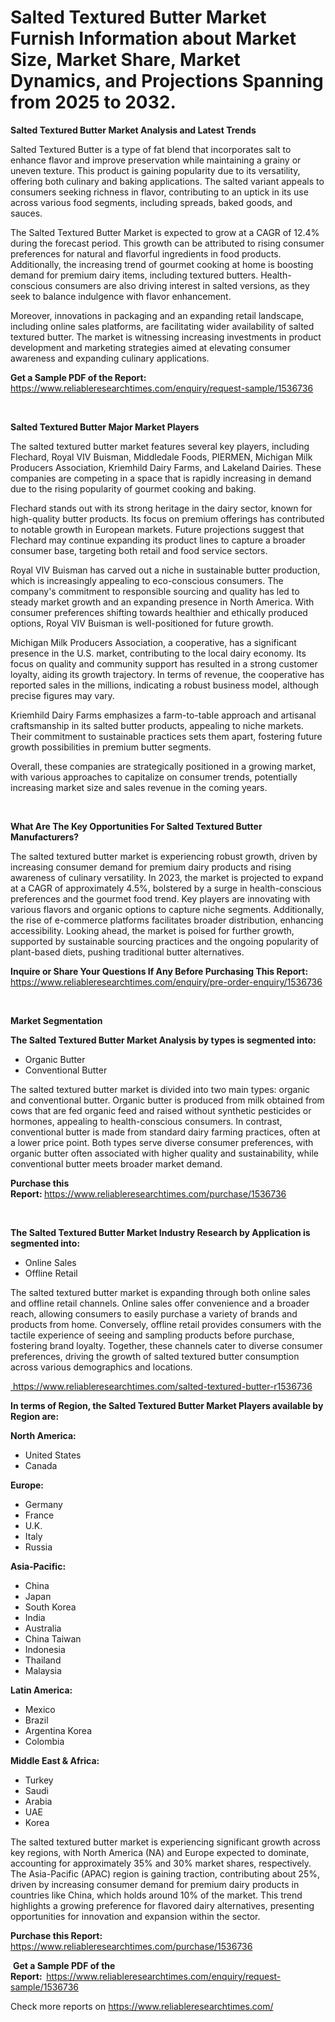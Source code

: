 <p><h1>Salted Textured Butter Market Furnish Information about Market Size, Market Share, Market Dynamics, and Projections Spanning from 2025 to 2032.</h1></p><p><strong>Salted Textured Butter Market Analysis and Latest Trends</strong></p>
<p><p>Salted Textured Butter is a type of fat blend that incorporates salt to enhance flavor and improve preservation while maintaining a grainy or uneven texture. This product is gaining popularity due to its versatility, offering both culinary and baking applications. The salted variant appeals to consumers seeking richness in flavor, contributing to an uptick in its use across various food segments, including spreads, baked goods, and sauces.</p><p>The Salted Textured Butter Market is expected to grow at a CAGR of 12.4% during the forecast period. This growth can be attributed to rising consumer preferences for natural and flavorful ingredients in food products. Additionally, the increasing trend of gourmet cooking at home is boosting demand for premium dairy items, including textured butters. Health-conscious consumers are also driving interest in salted versions, as they seek to balance indulgence with flavor enhancement. </p><p>Moreover, innovations in packaging and an expanding retail landscape, including online sales platforms, are facilitating wider availability of salted textured butter. The market is witnessing increasing investments in product development and marketing strategies aimed at elevating consumer awareness and expanding culinary applications.</p></p>
<p><strong>Get a Sample PDF of the Report:&nbsp;</strong> <a href="https://www.reliableresearchtimes.com/enquiry/request-sample/1536736?utm_campaign=2304&utm_medium=2&utm_source=Github&utm_content=ia&utm_term=15022025&utm_id=salted-textured-butter">https://www.reliableresearchtimes.com/enquiry/request-sample/1536736</a></p>
<p>&nbsp;</p>
<p><strong>Salted Textured Butter Major Market Players</strong></p>
<p><p>The salted textured butter market features several key players, including Flechard, Royal VIV Buisman, Middledale Foods, PIERMEN, Michigan Milk Producers Association, Kriemhild Dairy Farms, and Lakeland Dairies. These companies are competing in a space that is rapidly increasing in demand due to the rising popularity of gourmet cooking and baking.</p><p>Flechard stands out with its strong heritage in the dairy sector, known for high-quality butter products. Its focus on premium offerings has contributed to notable growth in European markets. Future projections suggest that Flechard may continue expanding its product lines to capture a broader consumer base, targeting both retail and food service sectors.</p><p>Royal VIV Buisman has carved out a niche in sustainable butter production, which is increasingly appealing to eco-conscious consumers. The company's commitment to responsible sourcing and quality has led to steady market growth and an expanding presence in North America. With consumer preferences shifting towards healthier and ethically produced options, Royal VIV Buisman is well-positioned for future growth.</p><p>Michigan Milk Producers Association, a cooperative, has a significant presence in the U.S. market, contributing to the local dairy economy. Its focus on quality and community support has resulted in a strong customer loyalty, aiding its growth trajectory. In terms of revenue, the cooperative has reported sales in the millions, indicating a robust business model, although precise figures may vary.</p><p>Kriemhild Dairy Farms emphasizes a farm-to-table approach and artisanal craftsmanship in its salted butter products, appealing to niche markets. Their commitment to sustainable practices sets them apart, fostering future growth possibilities in premium butter segments.</p><p>Overall, these companies are strategically positioned in a growing market, with various approaches to capitalize on consumer trends, potentially increasing market size and sales revenue in the coming years.</p></p>
<p>&nbsp;</p>
<p><strong>What Are The Key Opportunities For Salted Textured Butter Manufacturers?</strong></p>
<p><p>The salted textured butter market is experiencing robust growth, driven by increasing consumer demand for premium dairy products and rising awareness of culinary versatility. In 2023, the market is projected to expand at a CAGR of approximately 4.5%, bolstered by a surge in health-conscious preferences and the gourmet food trend. Key players are innovating with various flavors and organic options to capture niche segments. Additionally, the rise of e-commerce platforms facilitates broader distribution, enhancing accessibility. Looking ahead, the market is poised for further growth, supported by sustainable sourcing practices and the ongoing popularity of plant-based diets, pushing traditional butter alternatives.</p></p>
<p><strong>Inquire or Share Your Questions If Any Before Purchasing This Report:</strong> <a href="https://www.reliableresearchtimes.com/enquiry/pre-order-enquiry/1536736?utm_campaign=2304&utm_medium=2&utm_source=Github&utm_content=ia&utm_term=15022025&utm_id=salted-textured-butter">https://www.reliableresearchtimes.com/enquiry/pre-order-enquiry/1536736</a></p>
<p>&nbsp;</p>
<p><strong>Market Segmentation</strong></p>
<p><strong>The Salted Textured Butter Market Analysis by types is segmented into:</strong></p>
<p><ul><li>Organic Butter</li><li>Conventional Butter</li></ul></p>
<p><p>The salted textured butter market is divided into two main types: organic and conventional butter. Organic butter is produced from milk obtained from cows that are fed organic feed and raised without synthetic pesticides or hormones, appealing to health-conscious consumers. In contrast, conventional butter is made from standard dairy farming practices, often at a lower price point. Both types serve diverse consumer preferences, with organic butter often associated with higher quality and sustainability, while conventional butter meets broader market demand.</p></p>
<p><strong>Purchase this Report:&nbsp;</strong><a href="https://www.reliableresearchtimes.com/purchase/1536736?utm_campaign=2304&utm_medium=2&utm_source=Github&utm_content=ia&utm_term=15022025&utm_id=salted-textured-butter">https://www.reliableresearchtimes.com/purchase/1536736</a></p>
<p>&nbsp;</p>
<p><strong>The Salted Textured Butter Market Industry Research by Application is segmented into:</strong></p>
<p><ul><li>Online Sales</li><li>Offline Retail</li></ul></p>
<p><p>The salted textured butter market is expanding through both online sales and offline retail channels. Online sales offer convenience and a broader reach, allowing consumers to easily purchase a variety of brands and products from home. Conversely, offline retail provides consumers with the tactile experience of seeing and sampling products before purchase, fostering brand loyalty. Together, these channels cater to diverse consumer preferences, driving the growth of salted textured butter consumption across various demographics and locations.</p></p>
<p><a href="https://www.reliableresearchtimes.com/salted-textured-butter-r1536736?utm_campaign=2304&utm_medium=2&utm_source=Github&utm_content=ia&utm_term=15022025&utm_id=salted-textured-butter">&nbsp;https://www.reliableresearchtimes.com/salted-textured-butter-r1536736</a></p>
<p><strong>In terms of Region, the Salted Textured Butter Market Players available by Region are:</strong></p>
<p>
    <p> <strong> North America: </strong>
        <ul>
            <li>United States</li>
            <li>Canada</li>
        </ul>
        </p> 
    <p> <strong> Europe: </strong>
        <ul>
            <li>Germany</li>
            <li>France</li>
            <li>U.K.</li>
            <li>Italy</li>
            <li>Russia</li>
        </ul>
        </p> 
    <p> <strong> Asia-Pacific: </strong>
        <ul>
            <li>China</li>
            <li>Japan</li>
            <li>South Korea</li>
            <li>India</li>
            <li>Australia</li>
            <li>China Taiwan</li>
            <li>Indonesia</li>
            <li>Thailand</li>
            <li>Malaysia</li>
        </ul>
        </p> 
    <p> <strong> Latin America: </strong>
        <ul>
            <li>Mexico</li>
            <li>Brazil</li>
            <li>Argentina Korea</li>
            <li>Colombia</li>
        </ul>
        </p> 
    <p> <strong> Middle East & Africa: </strong>
        <ul>
            <li>Turkey</li>
            <li>Saudi</li>
            <li>Arabia</li>
            <li>UAE</li>
            <li>Korea</li>
        </ul>
    </p>
    </p>
<p><p>The salted textured butter market is experiencing significant growth across key regions, with North America (NA) and Europe expected to dominate, accounting for approximately 35% and 30% market shares, respectively. The Asia-Pacific (APAC) region is gaining traction, contributing about 25%, driven by increasing consumer demand for premium dairy products in countries like China, which holds around 10% of the market. This trend highlights a growing preference for flavored dairy alternatives, presenting opportunities for innovation and expansion within the sector.</p></p>
<p><strong>Purchase this Report: </strong><a href="https://www.reliableresearchtimes.com/purchase/1536736?utm_campaign=2304&utm_medium=2&utm_source=Github&utm_content=ia&utm_term=15022025&utm_id=salted-textured-butter">https://www.reliableresearchtimes.com/purchase/1536736</a></p>
<p>&nbsp;<strong>Get a Sample PDF of the Report:&nbsp;&nbsp;</strong><a href="https://www.reliableresearchtimes.com/enquiry/request-sample/1536736?utm_campaign=2304&utm_medium=2&utm_source=Github&utm_content=ia&utm_term=15022025&utm_id=salted-textured-butter">https://www.reliableresearchtimes.com/enquiry/request-sample/1536736</a></p>
<p><strong></strong></p>
<p>Check more reports on <a href="https://www.reliableresearchtimes.com/?utm_campaign=2304&utm_medium=2&utm_source=Github&utm_content=ia&utm_term=15022025&utm_id=salted-textured-butter">https://www.reliableresearchtimes.com/</a></p>